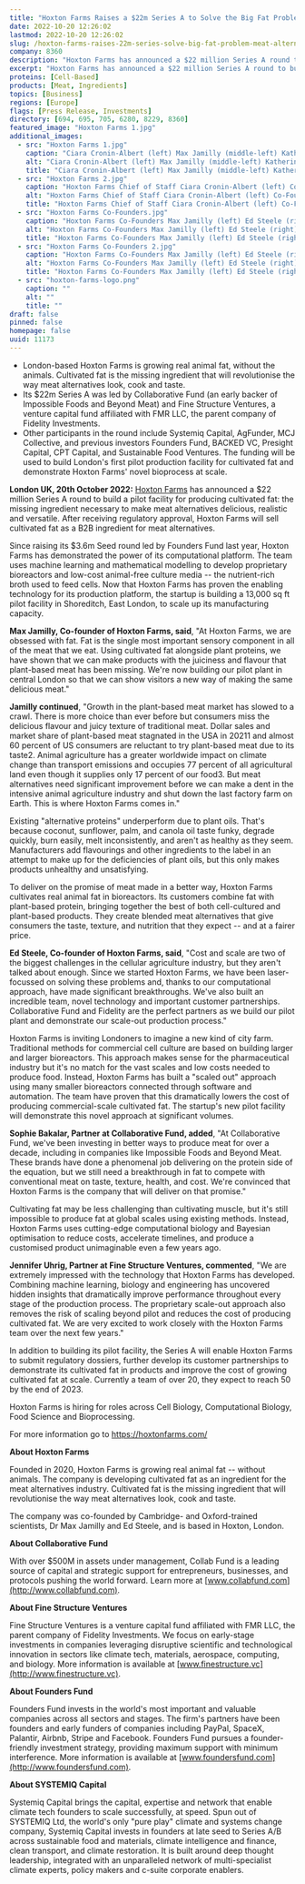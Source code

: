 ```yaml
---
title: "Hoxton Farms Raises a $22m Series A to Solve the Big Fat Problem for Meat Alternatives"
date: 2022-10-20 12:26:02
lastmod: 2022-10-20 12:26:02
slug: /hoxton-farms-raises-22m-series-solve-big-fat-problem-meat-alternatives
company: 8360
description: "Hoxton Farms has announced a $22 million Series A round to build a pilot facility for producing cultivated fat: the missing ingredient necessary to make meat alternatives delicious, realistic and versatile. After receiving regulatory approval, Hoxton Farms will sell cultivated fat as a B2B ingredient for meat alternatives."
excerpt: "Hoxton Farms has announced a $22 million Series A round to build a pilot facility for producing cultivated fat: the missing ingredient necessary to make meat alternatives delicious, realistic and versatile. After receiving regulatory approval, Hoxton Farms will sell cultivated fat as a B2B ingredient for meat alternatives."
proteins: [Cell-Based]
products: [Meat, Ingredients]
topics: [Business]
regions: [Europe]
flags: [Press Release, Investments]
directory: [694, 695, 705, 6280, 8229, 8360]
featured_image: "Hoxton Farms 1.jpg"
additional_images:
  - src: "Hoxton Farms 1.jpg"
    caption: "Ciara Cronin-Albert (left) Max Jamilly (middle-left) Katherine Uhlman (middle-right) Ed Steele (right). Photo credit Donna Ford."
    alt: "Ciara Cronin-Albert (left) Max Jamilly (middle-left) Katherine Uhlman (middle-right) Ed Steele (right). Photo credit Donna Ford."
    title: "Ciara Cronin-Albert (left) Max Jamilly (middle-left) Katherine Uhlman (middle-right) Ed Steele (right). Photo credit Donna Ford."
  - src: "Hoxton Farms 2.jpg"
    caption: "Hoxton Farms Chief of Staff Ciara Cronin-Albert (left) Co-Founders Ed Steele (middle) Max Jamilly (right). Photo credit Donna Ford."
    alt: "Hoxton Farms Chief of Staff Ciara Cronin-Albert (left) Co-Founders Ed Steele (middle) Max Jamilly (right). Photo credit Donna Ford."
    title: "Hoxton Farms Chief of Staff Ciara Cronin-Albert (left) Co-Founders Ed Steele (middle) Max Jamilly (right). Photo credit Donna Ford."
  - src: "Hoxton Farms Co-Founders.jpg"
    caption: "Hoxton Farms Co-Founders Max Jamilly (left) Ed Steele (right). Photo credit Donna Ford."
    alt: "Hoxton Farms Co-Founders Max Jamilly (left) Ed Steele (right). Photo credit Donna Ford."
    title: "Hoxton Farms Co-Founders Max Jamilly (left) Ed Steele (right). Photo credit Donna Ford."
  - src: "Hoxton Farms Co-Founders 2.jpg"
    caption: "Hoxton Farms Co-Founders Max Jamilly (left) Ed Steele (right). Photo credit Donna Ford."
    alt: "Hoxton Farms Co-Founders Max Jamilly (left) Ed Steele (right). Photo credit Donna Ford."
    title: "Hoxton Farms Co-Founders Max Jamilly (left) Ed Steele (right). Photo credit Donna Ford."
  - src: "hoxton-farms-logo.png"
    caption: ""
    alt: ""
    title: ""
draft: false
pinned: false
homepage: false
uuid: 11173
---
```

-   London-based Hoxton Farms is growing real animal fat, without the
    animals. Cultivated fat is the missing ingredient that will
    revolutionise the way meat alternatives look, cook and taste.
-   Its \$22m Series A was led by Collaborative Fund (an early backer of
    Impossible Foods and Beyond Meat) and Fine Structure Ventures, a
    venture capital fund affiliated with FMR LLC, the parent company of
    Fidelity Investments.
-   Other participants in the round include Systemiq Capital, AgFunder,
    MCJ Collective, and previous investors Founders Fund, BACKED VC,
    Presight Capital, CPT Capital, and Sustainable Food Ventures. The
    funding will be used to build London\'s first pilot production
    facility for cultivated fat and demonstrate Hoxton Farms' novel
    bioprocess at scale.

**London UK, 20th October 2022:** [Hoxton
Farms](https://cewcomms.mxspruce.com/FXxqh2bZQfSwr3wyS/l/ueC8SotkcmblnFey8?messageId=LlQ3kDXPXkRCDLpvP&rn=&re=gInJ3buQncvBXZy5WalR3byBHQvxGblhmI&sc=false)
has announced a \$22 million Series A round to build a pilot facility
for producing cultivated fat: the missing ingredient necessary to make
meat alternatives delicious, realistic and versatile. After receiving
regulatory approval, Hoxton Farms will sell cultivated fat as a B2B
ingredient for meat alternatives.

Since raising its \$3.6m Seed round led by Founders Fund last year,
Hoxton Farms has demonstrated the power of its computational platform.
The team uses machine learning and mathematical modelling to develop
proprietary bioreactors and low-cost animal-free culture media -- the
nutrient-rich broth used to feed cells. Now that Hoxton Farms has proven
the enabling technology for its production platform, the startup is
building a 13,000 sq ft pilot facility in Shoreditch, East London, to
scale up its manufacturing capacity.

**Max Jamilly, Co-founder of Hoxton Farms, said**, "At Hoxton Farms, we
are obsessed with fat. Fat is the single most important sensory
component in all of the meat that we eat. Using cultivated fat alongside
plant proteins, we have shown that we can make products with the
juiciness and flavour that plant-based meat has been missing. We're now
building our pilot plant in central London so that we can show visitors
a new way of making the same delicious meat."

**Jamilly continued**, "Growth in the plant-based meat market has slowed
to a crawl. There is more choice than ever before but consumers miss the
delicious flavour and juicy texture of traditional meat. Dollar sales
and market share of plant-based meat stagnated in the USA in 20211 and
almost 60 percent of US consumers are reluctant to try plant-based meat
due to its taste2. Animal agriculture has a greater worldwide impact on
climate change than transport emissions and occupies 77 percent of all
agricultural land even though it supplies only 17 percent of our food3.
But meat alternatives need significant improvement before we can make a
dent in the intensive animal agriculture industry and shut down the last
factory farm on Earth. This is where Hoxton Farms comes in."

Existing "alternative proteins" underperform due to plant oils. That\'s
because coconut, sunflower, palm, and canola oil taste funky, degrade
quickly, burn easily, melt inconsistently, and aren't as healthy as they
seem. Manufacturers add flavourings and other ingredients to the label
in an attempt to make up for the deficiencies of plant oils, but this
only makes products unhealthy and unsatisfying.

To deliver on the promise of meat made in a better way, Hoxton Farms
cultivates real animal fat in bioreactors. Its customers combine fat
with plant-based protein, bringing together the best of both
cell-cultured and plant-based products. They create blended meat
alternatives that give consumers the taste, texture, and nutrition that
they expect -- and at a fairer price.

**Ed Steele, Co-founder of Hoxton Farms, said**, "Cost and scale are two
of the biggest challenges in the cellular agriculture industry, but they
aren't talked about enough. Since we started Hoxton Farms, we have been
laser-focussed on solving these problems and, thanks to our
computational approach, have made significant breakthroughs. We've also
built an incredible team, novel technology and important customer
partnerships. Collaborative Fund and Fidelity are the perfect partners
as we build our pilot plant and demonstrate our scale-out production
process."

Hoxton Farms is inviting Londoners to imagine a new kind of city farm.
Traditional methods for commercial cell culture are based on building
larger and larger bioreactors. This approach makes sense for the
pharmaceutical industry but it's no match for the vast scales and low
costs needed to produce food. Instead, Hoxton Farms has built a "scaled
out" approach using many smaller bioreactors connected through software
and automation. The team have proven that this dramatically lowers the
cost of producing commercial-scale cultivated fat. The startup's new
pilot facility will demonstrate this novel approach at significant
volumes.

**Sophie Bakalar, Partner at Collaborative Fund, added**, "At
Collaborative Fund, we've been investing in better ways to produce meat
for over a decade, including in companies like Impossible Foods and
Beyond Meat. These brands have done a phenomenal job delivering on the
protein side of the equation, but we still need a breakthrough in fat to
compete with conventional meat on taste, texture, health, and cost.
We're convinced that Hoxton Farms is the company that will deliver on
that promise."

Cultivating fat may be less challenging than cultivating muscle, but
it\'s still impossible to produce fat at global scales using existing
methods. Instead, Hoxton Farms uses cutting-edge computational biology
and Bayesian optimisation to reduce costs, accelerate timelines, and
produce a customised product unimaginable even a few years ago.

**Jennifer Uhrig, Partner at Fine Structure Ventures, commented**, "We
are extremely impressed with the technology that Hoxton Farms has
developed. Combining machine learning, biology and engineering has
uncovered hidden insights that dramatically improve performance
throughout every stage of the production process. The proprietary
scale-out approach also removes the risk of scaling beyond pilot and
reduces the cost of producing cultivated fat. We are very excited to
work closely with the Hoxton Farms team over the next few years."

In addition to building its pilot facility, the Series A will enable
Hoxton Farms to submit regulatory dossiers, further develop its customer
partnerships to demonstrate its cultivated fat in products and improve
the cost of growing cultivated fat at scale. Currently a team of over
20, they expect to reach 50 by the end of 2023. 

Hoxton Farms is hiring for roles across Cell Biology, Computational
Biology, Food Science and Bioprocessing.

For more information go to <https://hoxtonfarms.com/>

**About Hoxton Farms**

Founded in 2020, Hoxton Farms is growing real animal fat -- without
animals. The company is developing cultivated fat as an ingredient for
the meat alternatives industry. Cultivated fat is the missing ingredient
that will revolutionise the way meat alternatives look, cook and taste.

The company was co-founded by Cambridge- and Oxford-trained scientists,
Dr Max Jamilly and Ed Steele, and is based in Hoxton, London.

**About Collaborative Fund**

With over \$500M in assets under management, Collab Fund is a leading
source of capital and strategic support for entrepreneurs, businesses,
and protocols pushing the world forward. Learn more at
[www.collabfund.com](http://www.collabfund.com).

**About Fine Structure Ventures**

Fine Structure Ventures is a venture capital fund affiliated with FMR
LLC, the parent company of Fidelity Investments. We focus on early-stage
investments in companies leveraging disruptive scientific and
technological innovation in sectors like climate tech, materials,
aerospace, computing, and biology. More information is available at
[www.finestructure.vc](http://www.finestructure.vc).

**About Founders Fund**

Founders Fund invests in the world's most important and valuable
companies across all sectors and stages. The firm's partners have been
founders and early funders of companies including PayPal, SpaceX,
Palantir, Airbnb, Stripe and Facebook. Founders Fund pursues a
founder-friendly investment strategy, providing maximum support with
minimum interference. More information is available at
[www.foundersfund.com](http://www.foundersfund.com).

**About SYSTEMIQ Capital**

Systemiq Capital brings the capital, expertise and network that enable
climate tech founders to scale successfully, at speed. Spun out of
SYSTEMIQ Ltd, the world's only "pure play" climate and systems change
company, Systemiq Capital invests in founders at late seed to Series A/B
across sustainable food and materials, climate intelligence and finance,
clean transport, and climate restoration. It is built around deep
thought leadership, integrated with an unparalleled network of
multi-specialist climate experts, policy makers and c-suite corporate
enablers.
